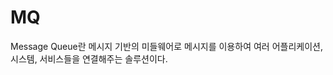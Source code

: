 # MQ
Message Queue란 메시지 기반의 미들웨어로 메시지를 이용하여 여러 어플리케이션, 시스템, 서비스들을 연결해주는 솔루션이다.


<!--stackedit_data:
eyJoaXN0b3J5IjpbLTQxOTY1MDUzNF19
-->